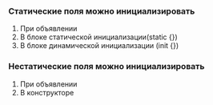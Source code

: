 ### Статические поля можно инициализировать
1. При объявлении
2. В блоке статической инициализации(static {})
3. В блоке динамической инициализации (init {})
### Нестатические поля можно инициализировать 
1. При объявлении
2. В конструкторе

